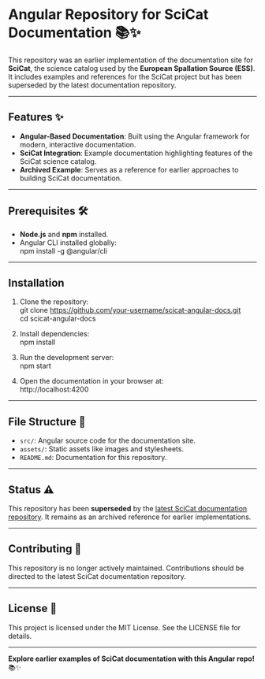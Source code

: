 # Angular Repository for SciCat Documentation 📚✨  

This repository was an earlier implementation of the documentation site for **SciCat**, the science catalog used by the **European Spallation Source (ESS)**. It includes examples and references for the SciCat project but has been superseded by the latest documentation repository.

---

## Features ✨  

- **Angular-Based Documentation**: Built using the Angular framework for modern, interactive documentation.  
- **SciCat Integration**: Example documentation highlighting features of the SciCat science catalog.  
- **Archived Example**: Serves as a reference for earlier approaches to building SciCat documentation.  

---

## Prerequisites 🛠️  

- **Node.js** and **npm** installed.  
- Angular CLI installed globally:  
  npm install -g @angular/cli  

---

## Installation  

1. Clone the repository:  
git clone https://github.com/your-username/scicat-angular-docs.git  
cd scicat-angular-docs  

2. Install dependencies:  
npm install  

3. Run the development server:  
npm start  

4. Open the documentation in your browser at:  
http://localhost:4200  

---

## File Structure 📂  

- `src/`: Angular source code for the documentation site.  
- `assets/`: Static assets like images and stylesheets.  
- `README.md`: Documentation for this repository.  

---

## Status ⚠️  

This repository has been **superseded** by the [latest SciCat documentation repository](https://github.com/username/latest-scicat-docs). It remains as an archived reference for earlier implementations.

---

## Contributing 🤝  

This repository is no longer actively maintained. Contributions should be directed to the latest SciCat documentation repository.

---

## License 📝  

This project is licensed under the MIT License. See the LICENSE file for details.

---

**Explore earlier examples of SciCat documentation with this Angular repo!** 📚✨  
